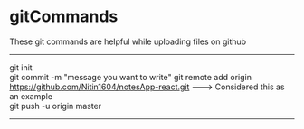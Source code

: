 # gitCommands                                                                                                                                                                       
These git commands are helpful while uploading files on github                                          
___________________________________________________________________________________________________________ 
git init  
git commit -m "message you want to write" 
git remote add origin https://github.com/Nitin1604/notesApp-react.git ---> Considered this as an example  
git push -u origin master   
____________________________________________________________________________________________________________
